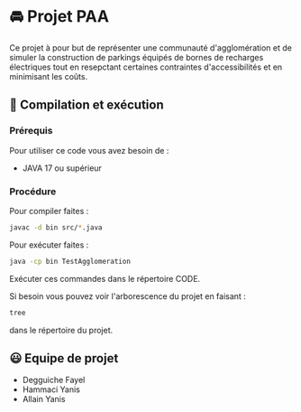 # 🚘 Projet PAA

Ce projet à pour but de représenter une communauté d'agglomération et de simuler la construction de parkings équipés de bornes de recharges électriques tout en resepctant certaines contraintes d'accessibilités et en minimisant les coûts.

## 🔧 Compilation et exécution

### Prérequis

Pour utiliser ce code vous avez besoin de :

- JAVA 17 ou supérieur

### Procédure

Pour compiler faites :

```bash
javac -d bin src/*.java
```

Pour exécuter faites :

```bash
java -cp bin TestAgglomeration
```

Exécuter ces commandes dans le répertoire CODE.

Si besoin vous pouvez voir l'arborescence du projet en faisant :

```bash
tree
```


dans le répertoire du projet.

## 😃 Equipe de projet

- Degguiche Fayel
- Hammaci Yanis
- Allain Yanis
